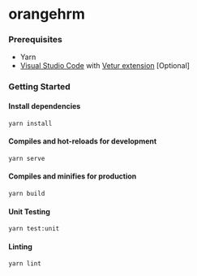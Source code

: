 # orangehrm

### Prerequisites

- Yarn
- [Visual Studio Code](https://code.visualstudio.com/) with [Vetur extension](https://github.com/vuejs/vetur) [Optional]

### Getting Started

#### Install dependencies

```
yarn install
```

#### Compiles and hot-reloads for development

```
yarn serve
```

#### Compiles and minifies for production

```
yarn build
```

#### Unit Testing

```
yarn test:unit
```

#### Linting

```
yarn lint
```
